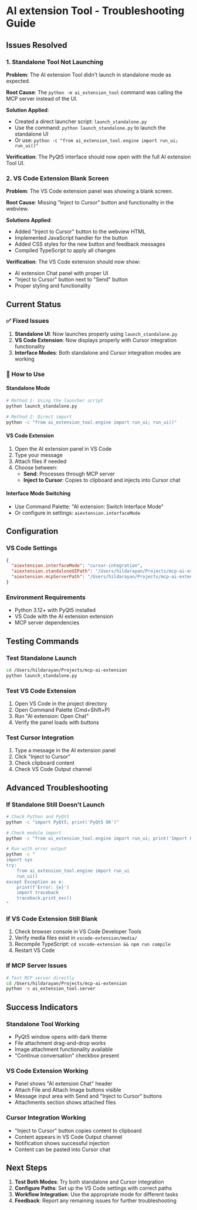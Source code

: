 # AI extension Tool - Troubleshooting Guide

## Issues Resolved

### 1. Standalone Tool Not Launching
**Problem**: The AI extension Tool didn't launch in standalone mode as expected.

**Root Cause**: The `python -m ai_extension_tool` command was calling the MCP server instead of the UI.

**Solution Applied**:
- Created a direct launcher script: `launch_standalone.py`
- Use the command: `python launch_standalone.py` to launch the standalone UI
- Or use: `python -c "from ai_extension_tool.engine import run_ui; run_ui()"`

**Verification**: The PyQt5 interface should now open with the full AI extension Tool UI.

### 2. VS Code Extension Blank Screen
**Problem**: The VS Code extension panel was showing a blank screen.

**Root Cause**: Missing "Inject to Cursor" button and functionality in the webview.

**Solutions Applied**:
- Added "Inject to Cursor" button to the webview HTML
- Implemented JavaScript handler for the button
- Added CSS styles for the new button and feedback messages
- Compiled TypeScript to apply all changes

**Verification**: The VS Code extension should now show:
- AI extension Chat panel with proper UI
- "Inject to Cursor" button next to "Send" button
- Proper styling and functionality

## Current Status

### ✅ Fixed Issues
1. **Standalone UI**: Now launches properly using `launch_standalone.py`
2. **VS Code Extension**: Now displays properly with Cursor integration functionality
3. **Interface Modes**: Both standalone and Cursor integration modes are working

### 🎯 How to Use

#### Standalone Mode
```bash
# Method 1: Using the launcher script
python launch_standalone.py

# Method 2: Direct import
python -c "from ai_extension_tool.engine import run_ui; run_ui()"
```

#### VS Code Extension
1. Open the AI extension panel in VS Code
2. Type your message
3. Attach files if needed
4. Choose between:
   - **Send**: Processes through MCP server
   - **Inject to Cursor**: Copies to clipboard and injects into Cursor chat

#### Interface Mode Switching
- Use Command Palette: "AI extension: Switch Interface Mode"
- Or configure in settings: `aiextension.interfaceMode`

## Configuration

### VS Code Settings
```json
{
  "aiextension.interfaceMode": "cursor-integration",
  "aiextension.standaloneUIPath": "/Users/hildarayan/Projects/mcp-ai-extension/launch_standalone.py",
  "aiextension.mcpServerPath": "/Users/hildarayan/Projects/mcp-ai-extension/ai_extension_tool/server.py"
}
```

### Environment Requirements
- Python 3.12+ with PyQt5 installed
- VS Code with the AI extension extension
- MCP server dependencies

## Testing Commands

### Test Standalone Launch
```bash
cd /Users/hildarayan/Projects/mcp-ai-extension
python launch_standalone.py
```

### Test VS Code Extension
1. Open VS Code in the project directory
2. Open Command Palette (Cmd+Shift+P)
3. Run "AI extension: Open Chat"
4. Verify the panel loads with buttons

### Test Cursor Integration
1. Type a message in the AI extension panel
2. Click "Inject to Cursor"
3. Check clipboard content
4. Check VS Code Output channel

## Advanced Troubleshooting

### If Standalone Still Doesn't Launch
```bash
# Check Python and PyQt5
python -c "import PyQt5; print('PyQt5 OK')"

# Check module import
python -c "from ai_extension_tool.engine import run_ui; print('Import OK')"

# Run with error output
python -c "
import sys
try:
    from ai_extension_tool.engine import run_ui
    run_ui()
except Exception as e:
    print(f'Error: {e}')
    import traceback
    traceback.print_exc()
"
```

### If VS Code Extension Still Blank
1. Check browser console in VS Code Developer Tools
2. Verify media files exist in `vscode-extension/media/`
3. Recompile TypeScript: `cd vscode-extension && npm run compile`
4. Restart VS Code

### If MCP Server Issues
```bash
# Test MCP server directly
cd /Users/hildarayan/Projects/mcp-ai-extension
python -m ai_extension_tool.server
```

## Success Indicators

### Standalone Tool Working
- PyQt5 window opens with dark theme
- File attachment drag-and-drop works
- Image attachment functionality available
- "Continue conversation" checkbox present

### VS Code Extension Working
- Panel shows "AI extension Chat" header
- Attach File and Attach Image buttons visible
- Message input area with Send and "Inject to Cursor" buttons
- Attachments section shows attached files

### Cursor Integration Working
- "Inject to Cursor" button copies content to clipboard
- Content appears in VS Code Output channel
- Notification shows successful injection
- Content can be pasted into Cursor chat

## Next Steps

1. **Test Both Modes**: Try both standalone and Cursor integration
2. **Configure Paths**: Set up the VS Code settings with correct paths
3. **Workflow Integration**: Use the appropriate mode for different tasks
4. **Feedback**: Report any remaining issues for further troubleshooting 